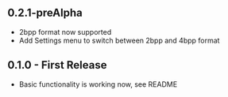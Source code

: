 ## 0.2.1-preAlpha
* 2bpp format now supported 
* Add Settings menu to switch between 2bpp and 4bpp format

## 0.1.0 - First Release
* Basic functionality is working now, see README
